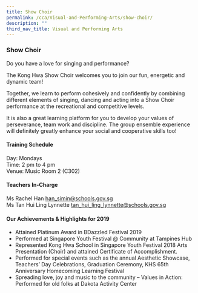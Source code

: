 ```yaml
---
title: Show Choir
permalink: /cca/Visual-and-Performing-Arts/show-choir/
description: ""
third_nav_title: Visual and Performing Arts
---
```

### Show Choir

Do you have a love for singing and performance?

  

The Kong Hwa Show Choir welcomes you to join our fun, energetic and dynamic team!

  

Together, we learn to perform cohesively and confidently by combining different elements of singing, dancing and acting into a Show Choir performance at the recreational and competitive levels.

  

It is also a great learning platform for you to develop your values of perseverance, team work and discipline. The group ensemble experience will definitely greatly enhance your social and cooperative skills too!

  

#### Training Schedule

Day: Mondays<br>
Time: 2 pm to 4 pm<br>
Venue: Music Room 2 (C302)

#### Teachers In-Charge

Ms Rachel Han [han\_simin@schools.gov.sg](mailto:han_simin@schools.gov.sg)  <br>
Ms Tan Hui Ling Lynnette [tan\_hui\_ling\_lynnette@schools.gov.sg](mailto:tan_hui_ling_lynnette@schools.gov.sg)

#### Our Achievements & Highlights for 2019

*   Attained Platinum Award in BDazzled Festival 2019
*   Performed at Singapore Youth Festival @ Community at Tampines Hub
*   Represented Kong Hwa School in Singapore Youth Festival 2018 Arts Presentation (Choir) and attained Certificate of Accomplishment.
*   Performed for special events such as the annual Aesthetic Showcase, Teachers’ Day Celebrations, Graduation Ceremony, KHS 65th Anniversary Homecoming Learning Festival
*   Spreading love, joy and music to the community – Values in Action: Performed for old folks at Dakota Activity Center